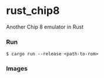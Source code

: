 # rust_chip8
Another Chip 8 emulator in Rust


### Run
```
$ cargo run --release <path-to-rom>
```

### Images